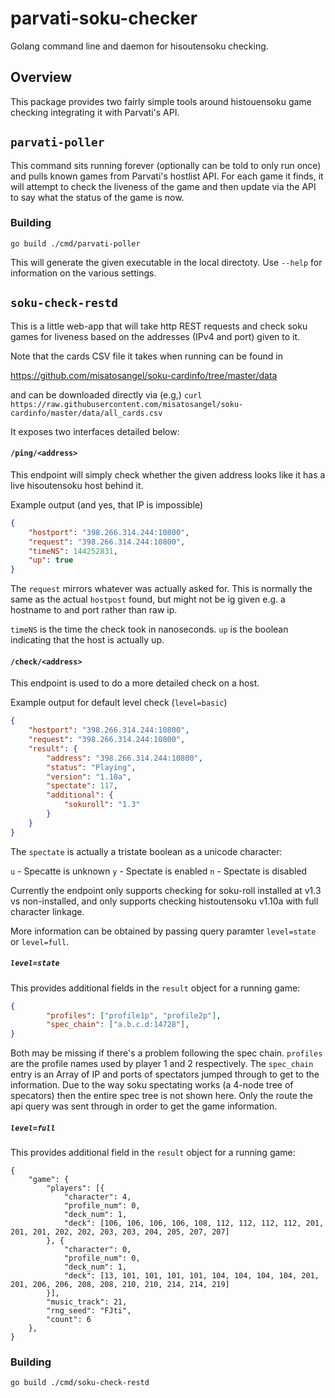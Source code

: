 # parvati-soku-checker
Golang command line and daemon for hisoutensoku checking.

## Overview

This package provides two fairly simple tools around histouensoku game checking
integrating it with Parvati's API.

## `parvati-poller`

This command sits running forever (optionally can be told to only run once) and pulls known games
from Parvati's hostlist API. For each game it finds, it will attempt to check the liveness of the
game and then update via the API to say what the status of the game is now.

### Building

`go build ./cmd/parvati-poller`

This will generate the given executable in the local directoty. Use `--help` for information on the
various settings.


## `soku-check-restd`

This is a little web-app that will take http REST requests and check soku games for liveness based on
the addresses (IPv4 and port) given to it.

Note that the cards CSV file it takes when running can be found in

https://github.com/misatosangel/soku-cardinfo/tree/master/data

and can be downloaded directly via (e.g,) `curl https://raw.githubusercontent.com/misatosangel/soku-cardinfo/master/data/all_cards.csv`

It exposes two interfaces detailed below:

#### `/ping/<address>`

This endpoint will simply check whether the given address looks like it has a live
hisoutensoku host behind it.

Example output (and yes, that IP is impossible)
```json
{
	"hostport": "398.266.314.244:10800",
	"request": "398.266.314.244:10800",
	"timeNS": 144252831,
	"up": true
}
```
The `request` mirrors whatever was actually asked for. This is normally the same as the actual `hostpost` found, but might not be ig given e.g. a hostname to and port rather than raw ip.

`timeNS` is the time the check took in nanoseconds.
`up` is the boolean indicating that the host is actually up.

#### `/check/<address>`

This endpoint is used to do a more detailed check on a host.

Example output for default level check (`level=basic`)
```json
{
	"hostport": "398.266.314.244:10800",
	"request": "398.266.314.244:10800",
	"result": {
		"address": "398.266.314.244:10800",
		"status": "Playing",
		"version": "1.10a",
		"spectate": 117,
		"additional": {
			"sokuroll": "1.3"
		}
	}
}
```

The `spectate` is actually a tristate boolean as a unicode character:

`u` - Specatte is unknown
`y` - Spectate is enabled
`n` - Spectate is disabled

Currently the endpoint only supports checking for soku-roll installed at v1.3 vs non-installed, and only supports checking histoutensoku v1.10a with full character linkage.

More information can be obtained by passing query paramter `level=state` or `level=full`.

##### `level=state`

This provides additional fields in the `result` object for a running game:
```json
{
		"profiles": ["profile1p", "profile2p"],
		"spec_chain": ["a.b.c.d:14728"],
}
```
Both may be missing if there's a problem following the spec chain. `profiles` are the profile names used by player 1 and 2 respectively. The `spec_chain` entry is an Array of IP and ports of spectators jumped through to get to the information. Due to the way soku spectating works (a 4-node tree of specators) then the entire spec tree is not shown here. Only the route the api query was sent through in order to get the game information.

##### `level=full`

This provides additional field in the `result` object for a running game:
```
{
    "game": {
        "players": [{
            "character": 4,
            "profile_num": 0,
            "deck_num": 1,
            "deck": [106, 106, 106, 106, 108, 112, 112, 112, 112, 201, 201, 201, 202, 202, 203, 203, 204, 205, 207, 207]
        }, {
            "character": 0,
            "profile_num": 0,
            "deck_num": 1,
            "deck": [13, 101, 101, 101, 101, 104, 104, 104, 104, 201, 201, 206, 206, 208, 208, 210, 210, 214, 214, 219]
        }],
        "music_track": 21,
        "rng_seed": "FJti",
        "count": 6
    },
}
```

### Building

`go build ./cmd/soku-check-restd`
